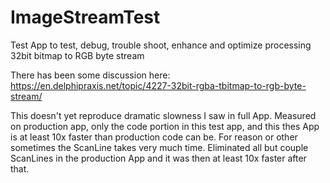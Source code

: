 # ImageStreamTest
Test App to test, debug, trouble shoot, enhance and optimize processing 32bit bitmap to RGB byte stream

There has been some discussion here:
  https://en.delphipraxis.net/topic/4227-32bit-rgba-tbitmap-to-rgb-byte-stream/
  
This doesn't yet reproduce dramatic slowness I saw in full App. Measured on production app, only the code portion in this test app, and this thes App is at least 10x faster than production code can be. For reason or other sometimes the ScanLine takes very much time. Eliminated all but couple ScanLines in the production App and it was then at least 10x faster after that.
